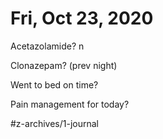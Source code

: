 # Fri, Oct 23, 2020
Acetazolamide? n

Clonazepam?
(prev night)

Went to bed on time? 

Pain management for today?



#z-archives/1-journal